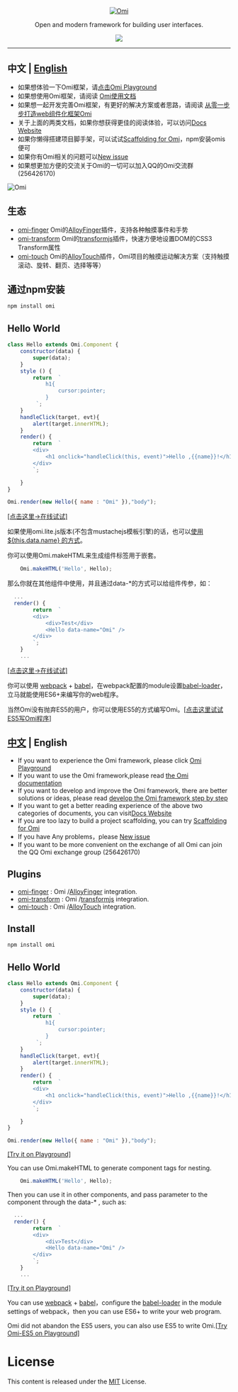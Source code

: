 ﻿<p align="center">
  <a href ="##"><img alt="Omi" src="http://images2015.cnblogs.com/blog/105416/201701/105416-20170120114244046-622856943.png"></a>
</p>
<p align="center">
Open and modern framework for building user interfaces.
</p>
<p align="center">
  <a href="https://travis-ci.org/AlloyTeam/omi"><img src="https://travis-ci.org/AlloyTeam/omi.svg"></a>
</p>

---

## 中文 | [English](https://github.com/AlloyTeam/omi#中文--english-1)

* 如果想体验一下Omi框架，请[点击Omi Playground](http://alloyteam.github.io/omi/example/playground/)
* 如果想使用Omi框架，请阅读  [Omi使用文档](https://github.com/AlloyTeam/omi/tree/master/docs#omi使用文档)
* 如果想一起开发完善Omi框架，有更好的解决方案或者思路，请阅读  [从零一步步打造web组件化框架Omi](https://github.com/AlloyTeam/omi/tree/master/docs#从零一步步打造web组件化框架omi)
* 关于上面的两类文档，如果你想获得更佳的阅读体验，可以访问[Docs Website](http://alloyteam.github.io/omi/website/docs.html)
* 如果你懒得搭建项目脚手架，可以试试[Scaffolding for Omi](https://github.com/AlloyTeam/omi/tree/master/scaffolding)，npm安装omis便可
* 如果你有Omi相关的问题可以[New issue](https://github.com/AlloyTeam/omi/issues/new)
* 如果想更加方便的交流关于Omi的一切可以加入QQ的Omi交流群(256426170)

<img alt="Omi" src="http://alloyteam.github.io/omi/asset/omi_group.png">

## 生态

* [omi-finger](https://github.com/AlloyTeam/omi/tree/master/plugins/omi-finger) Omi的[AlloyFinger](https://github.com/AlloyTeam/AlloyFinger)插件，支持各种触摸事件和手势
* [omi-transform](https://github.com/AlloyTeam/omi/tree/master/plugins/omi-transform) Omi的[transformjs](http://alloyteam.github.io/AlloyTouch/transformjs/)插件，快速方便地设置DOM的CSS3 Transform属性
* [omi-touch](https://github.com/AlloyTeam/omi/tree/master/plugins/omi-touch) Omi的[AlloyTouch](https://github.com/AlloyTeam/AlloyTouch)插件，Omi项目的触摸运动解决方案（支持触摸滚动、旋转、翻页、选择等等）

## 通过npm安装 

``` js
npm install omi
```

## Hello World

```js
class Hello extends Omi.Component {
    constructor(data) {
        super(data);
    }
    style () {
        return  `
            h1{
                cursor:pointer;
            }
         `;
    }
    handleClick(target, evt){
        alert(target.innerHTML);
    }
    render() {
        return  `
        <div>
            <h1 onclick="handleClick(this, event)">Hello ,{{name}}!</h1>
        </div>
        `;

    }
}

Omi.render(new Hello({ name : "Omi" }),"body");
```

[[点击这里->在线试试]](http://alloyteam.github.io/omi/website/redirect.html?type=hello)

如果使用omi.lite.js版本(不包含mustachejs模板引擎)的话，也可以[使用 ${this.data.name} 的方式](http://alloyteam.github.io/omi/website/redirect.html?type=without_tpl)。

你可以使用Omi.makeHTML来生成组件标签用于嵌套。
```js
    Omi.makeHTML('Hello', Hello);
```
那么你就在其他组件中使用，并且通过data-*的方式可以给组件传参，如：
```js
  ...
  render() {
        return  `
        <div>
            <div>Test</div>
            <Hello data-name="Omi" />
        </div>
        `;
    }
    ...
```

[[点击这里->在线试试]](http://alloyteam.github.io/omi/website/redirect.html?type=hello_nest)

你可以使用 [webpack](https://webpack.github.io/) + [babel](http://babeljs.io/)，在webpack配置的module设置[babel-loader](https://github.com/babel/babel-loader)，立马就能使用ES6+来编写你的web程序。

 当然Omi没有抛弃ES5的用户，你可以使用ES5的方式编写Omi。[[点击这里试试ES5写Omi程序]](http://alloyteam.github.io/omi/website/redirect.html?type=hello_es5)

## [﻿中文](https://github.com/AlloyTeam/omi#中文--english) | English

* If you want to experience the Omi framework, please click [Omi Playground](http://alloyteam.github.io/omi/example/playground/)
* If you want to use the Omi framework,please read [the Omi documentation](https://github.com/AlloyTeam/omi/tree/master/docs#omi使用文档)
* If you want to develop and improve the Omi framework, there are better solutions or ideas, please read [develop the Omi framework step by step](https://github.com/AlloyTeam/omi/tree/master/docs#从零一步步打造web组件化框架omi)
* If you want to get a better reading experience of the above two categories of documents, you can visit[Docs Website](http://alloyteam.github.io/omi/website/docs.html)
* If you are too lazy to build a project scaffolding, you can try [Scaffolding for Omi](https://github.com/AlloyTeam/omi/tree/master/scaffolding)
* If you have Any problems，please [New issue](https://github.com/AlloyTeam/omi/issues/new)
* If you want to be more convenient on the exchange of all Omi can join the QQ Omi exchange group (256426170)

## Plugins

* [omi-finger](https://github.com/AlloyTeam/omi/tree/master/plugins/omi-finger) :  Omi /[AlloyFinger](https://github.com/AlloyTeam/AlloyFinger) integration.
* [omi-transform](https://github.com/AlloyTeam/omi/tree/master/plugins/omi-transform) :  Omi /[transformjs](http://alloyteam.github.io/AlloyTouch/transformjs/) integration.
* [omi-touch](https://github.com/AlloyTeam/omi/tree/master/plugins/omi-touch) :  Omi /[AlloyTouch](https://github.com/AlloyTeam/AlloyTouch) integration.

## Install

``` js
npm install omi
```

## Hello World

```js
class Hello extends Omi.Component {
    constructor(data) {
        super(data);
    }
    style () {
        return  `
            h1{
                cursor:pointer;
            }
         `;
    }
    handleClick(target, evt){
        alert(target.innerHTML);
    }
    render() {
        return  `
        <div>
            <h1 onclick="handleClick(this, event)">Hello ,{{name}}!</h1>
        </div>
        `;

    }
}

Omi.render(new Hello({ name : "Omi" }),"body");
```

[[Try it on Playground]](http://alloyteam.github.io/omi/website/redirect.html?type=hello)

You can use Omi.makeHTML to generate component tags for nesting.
```js
    Omi.makeHTML('Hello', Hello);
```
Then you can use it in other components, and pass parameter to the component through the data-* , such as:
```js
  ...
  render() {
        return  `
        <div>
            <div>Test</div>
            <Hello data-name="Omi" />
        </div>
        `;
    }
    ...
```

[[Try it on Playground]](http://alloyteam.github.io/omi/website/redirect.html?type=hello_nest)

You can use [webpack](https://webpack.github.io/) + [babel](http://babeljs.io/)，configure the [babel-loader](https://github.com/babel/babel-loader) in  the module settings of webpack，then you can use ES6+ to write your web program.

Omi did not abandon the ES5 users, you can also use ES5 to write Omi.[[Try Omi-ES5 on Playground]](http://alloyteam.github.io/omi/website/redirect.html?type=hello_es5)

# License
This content is released under the [MIT](http://opensource.org/licenses/MIT) License.
